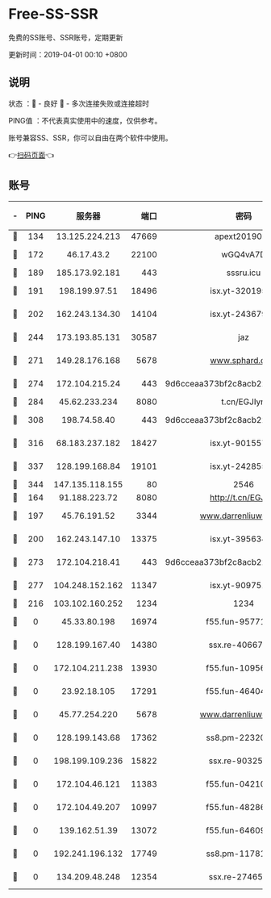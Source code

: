 # Free-SS-SSR

免费的SS账号、SSR账号，定期更新

更新时间：2019-04-01 00:10 +0800

## 说明

状态     ：🙂 - 良好 🙁 - 多次连接失败或连接超时

PING值   ：不代表真实使用中的速度，仅供参考。

账号兼容SS、SSR，你可以自由在两个软件中使用。

👉[扫码页面](https://liesauer.github.io/Free-SS-SSR/)👈

## 账号

|-|PING|服务器|端口|密码|加密方式|区域|
|:----:|:----:|:-----:|-----:|:----:|:----:|:----:|
|🙂|134|13.125.224.213|47669|apext2019001|chacha20|KR|
|🙂|172|46.17.43.2|22100|wGQ4vA7D|aes-256-gcm|RU|
|🙂|189|185.173.92.181|443|sssru.icu|rc4-md5|RU|
|🙂|191|198.199.97.51|18496|isx.yt-32019519|aes-256-cfb|US|
|🙂|202|162.243.134.30|14104|isx.yt-24367948|aes-256-cfb|US|
|🙂|244|173.193.85.131|30587|jaz|aes-256-cfb|US|
|🙂|271|149.28.176.168|5678|www.sphard.com|aes-256-cfb|AU|
|🙂|274|172.104.215.24|443|9d6cceaa373bf2c8acb22e60b6a58be6|aes-256-cfb|US|
|🙂|284|45.62.233.234|8080|t.cn/EGJIyrl|rc4-md5|CA|
|🙂|308|198.74.58.40|443|9d6cceaa373bf2c8acb22e60b6a58be6|aes-256-cfb|US|
|🙂|316|68.183.237.182|18427|isx.yt-90155746|aes-256-cfb|SG|
|🙂|337|128.199.168.84|19101|isx.yt-24285595|aes-256-cfb|SG|
|🙂|344|147.135.118.155|80|2546|chacha20|US|
|🙂|164|91.188.223.72|8080|http://t.cn/EGJIyrl|rc4-md5|RU|
|🙂|197|45.76.191.52|3344|www.darrenliuwei.com|aes-256-cfb|JP|
|🙂|200|162.243.147.10|13375|isx.yt-39563486|aes-256-cfb|US|
|🙂|273|172.104.218.41|443|9d6cceaa373bf2c8acb22e60b6a58be6|aes-256-cfb|US|
|🙂|277|104.248.152.162|11347|isx.yt-90975139|aes-256-cfb|SG|
|🙁|216|103.102.160.252|1234|1234|rc4-md5|JP|
|🙁|0|45.33.80.198|16974|f55.fun-95771159|aes-256-cfb|US|
|🙁|0|128.199.167.40|14380|ssx.re-40667368|aes-256-cfb|SG|
|🙁|0|172.104.211.238|13930|f55.fun-10956587|aes-256-cfb|US|
|🙁|0|23.92.18.105|17291|f55.fun-46404698|aes-256-cfb|US|
|🙁|0|45.77.254.220|5678|www.darrenliuwei.com|aes-256-cfb|SG|
|🙁|0|128.199.143.68|17362|ss8.pm-22320506|aes-256-cfb|SG|
|🙁|0|198.199.109.236|15822|ssx.re-90325864|aes-256-cfb|US|
|🙁|0|172.104.46.121|11383|f55.fun-04210255|aes-256-cfb|SG|
|🙁|0|172.104.49.207|10997|f55.fun-48286538|aes-256-cfb|SG|
|🙁|0|139.162.51.39|13072|f55.fun-64609790|aes-256-cfb|SG|
|🙁|0|192.241.196.132|17749|ss8.pm-11781750|aes-256-cfb|US|
|🙁|0|134.209.48.248|12354|ssx.re-27465668|aes-256-cfb|US|
